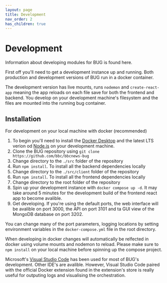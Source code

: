 ```yaml
---
layout: page
title: Development
nav_order: 2
has_children: true
---
```


# Development

Information about developing modules for BUG is found here.

First off you'll need to get a development instance up and running. Both production and development versions of BUG run in a docker container.

The development version has live mounts, runs `nodemon` and `create-react-app` meaning the app reloads on each file save for both the frontend and backend. You develop on your development machine's filesystem and the files are mounted into the running bug container.

## Installation

For development on your local machine with docker (recommended)

1. To begin you'll need to install the [Docker Desktop](https://www.docker.com/products/docker-desktop/)
   and the latest LTS verion od [Node.js](https://nodejs.dev/download/) on your development machine.
2. Clone the BUG repository using `git clone https://github.com/bbc/bbcnews-bug`
3. Change directory to the `./src` folder of the repository
4. Run `npm install`. To install all the backend dependencies locally
5. Change directory to the `./src/client` folder of the repository
6. Run `npm install`. To install all the frontend dependencies locally
7. Change directory to the root folder of the repository
8. Spin up your development instance with `docker compose up -d`. It may take around 5 minutes for the development build of the frontend react app to become avalible.
9. Get developing. If you're using the default ports, the web interface will be avalible on port 3000, the API on port 3101 and ta GUI view of the MongoDB database on port 3202.

You can change many of the port parameters, logging locations by setting environment variables in the `docker-compose.yml` file in the root directory.

When developing in docker changes will automatically be relfected in docker using volume mounts and nodemon to reload. Please make sure to `npm install` on your local machine before spinning up the compose project.

Microsoft's [Visual Studio Code](https://code.visualstudio.com/) has been used for most of BUG's development. Other IDE's are avalible. However, Visual Studio Code paired with the official Docker extension found in the extension's store is really useful for outputing logs and visualising the orchestration.
